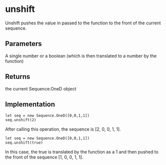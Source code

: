 # unshift

Unshift pushes the value in passed to the function to the front of the current sequence.


## Parameters
A single number or a boolean (which is then translated to a number by the function)


## Returns
the current Sequence.OneD object


## Implementation

```tsx
let seq = new Sequence.OneD([0,0,1,1])
seq.unshift(2)
```

After calling this operation, the sequence is [2, 0, 0, 1, 1]. 


```tsx
let seq = new Sequence.OneD([0,0,1,1])
seq.unshift(true)
```
In this case, the true is translated by the function as a 1 and then pushed to the front of the sequence [1, 0, 0, 1, 1]. 






